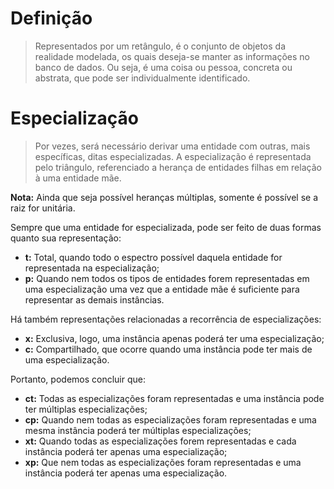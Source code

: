 # Definição

> Representados por um retângulo, é o conjunto de objetos da realidade modelada, os quais deseja-se manter as informações no banco de dados. Ou seja, é  uma coisa ou pessoa, concreta ou abstrata, que pode ser individualmente identificado. 

# Especialização

> Por vezes, será necessário derivar uma entidade com outras, mais específicas, ditas especializadas. A especialização é representada pelo triângulo, referenciado a herança de entidades filhas em relação à uma entidade mãe.

**Nota:** Ainda que seja possível heranças múltiplas, somente é possível se a raiz for unitária.


Sempre que uma entidade for especializada, pode ser feito de duas formas quanto sua representação:

- **t:** Total, quando todo o espectro possível daquela entidade for representada na especialização;
- **p:** Quando nem todos os tipos de entidades forem representadas em uma especialização uma vez que a entidade mãe é suficiente para representar as demais instâncias.

Há também representações relacionadas a recorrência de especializações:

- **x:** Exclusiva, logo, uma instância apenas poderá ter uma especialização;
- **c:** Compartilhado, que ocorre quando uma instância pode ter mais de uma especialização.

Portanto, podemos concluir que:

- **ct:** Todas as especializações foram representadas e uma instância pode ter múltiplas especializações;
- **cp:** Quando nem todas as especializações foram representadas e uma mesma instância poderá ter múltiplas especializações;
- **xt:** Quando todas as especializações forem representadas e cada instância poderá ter apenas uma especialização;
- **xp:** Que nem todas as especializações foram representadas e uma instância poderá ter apenas uma especialização.

